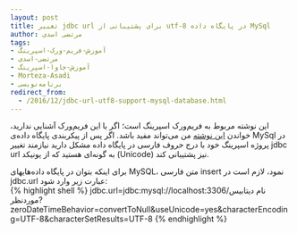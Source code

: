 ```yaml
---
layout: post
title: تغییر jdbc url برای پشتیبانی از utf-8 در پایگاه داده MySql
author: مرتضی اسدی
tags:
- آموزش-فریم-ورک-اسپرینگ
- مرتضی-اسدی
- آموزش-جاوا-اسپرینگ
- Morteza-Asadi
- برنامه‌نویسی
redirect_from: 
  - /2016/12/jdbc-url-utf8-support-mysql-database.html
---
```

  
این نوشته مربوط به فریم‌ورک اسپرینگ است؛ اگر با این فریم‌ورک آشنایی ندارید، خواندن [این نوشته](http://asadiweb.ir/%d9%81%d8%b1%db%8c%d9%85-%d9%88%d8%b1%da%a9-%d8%a7%d8%b3%d9%be%d8%b1%db%8c%d9%86%da%af-spring-framework-%da%86%db%8c%d8%b3%d8%aa%d8%9f/) من می‌تواند مفید باشد. اگر پس از پیکربندی پایگاه داده‌ی MySql در پروژه اسپرینگ خود با درج حروف فارسی در پایگاه داده مشکل دارید نیازمند تغییر jdbc url به گونه‌ای هستید که از یونیکد (Unicode) نیز پشتیبانی کند.
  
برای اینکه بتوان در پایگاه داده‌هایهای MySQL، متن فارسی insert نمود، لازم است در jdbc.url عبارت زیر وارد شود:  
{% highlight shell %}
jdbc.url=jdbc\:mysql\://localhost\:3306/نام دیتابیس موردنظر?zeroDateTimeBehavior\=convertToNull&useUnicode\=yes&characterEncoding\=UTF-8&characterSetResults\=UTF-8
{% endhighlight %}
